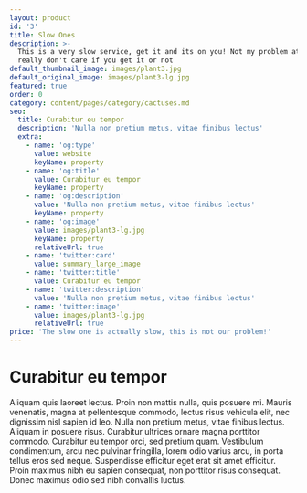 ```yaml
---
layout: product
id: '3'
title: Slow Ones
description: >-
  This is a very slow service, get it and its on you! Not my problem at all, I
  really don't care if you get it or not
default_thumbnail_image: images/plant3.jpg
default_original_image: images/plant3-lg.jpg
featured: true
order: 0
category: content/pages/category/cactuses.md
seo:
  title: Curabitur eu tempor
  description: 'Nulla non pretium metus, vitae finibus lectus'
  extra:
    - name: 'og:type'
      value: website
      keyName: property
    - name: 'og:title'
      value: Curabitur eu tempor
      keyName: property
    - name: 'og:description'
      value: 'Nulla non pretium metus, vitae finibus lectus'
      keyName: property
    - name: 'og:image'
      value: images/plant3-lg.jpg
      keyName: property
      relativeUrl: true
    - name: 'twitter:card'
      value: summary_large_image
    - name: 'twitter:title'
      value: Curabitur eu tempor
    - name: 'twitter:description'
      value: 'Nulla non pretium metus, vitae finibus lectus'
    - name: 'twitter:image'
      value: images/plant3-lg.jpg
      relativeUrl: true
price: 'The slow one is actually slow, this is not our problem!'
---
```


# Curabitur eu tempor

Aliquam quis laoreet lectus. Proin non mattis nulla, quis posuere mi. Mauris venenatis, magna at pellentesque commodo, lectus risus vehicula elit, nec dignissim nisl sapien id leo. Nulla non pretium metus, vitae finibus lectus. Aliquam in posuere risus. Curabitur ultrices ornare magna porttitor commodo. Curabitur eu tempor orci, sed pretium quam. Vestibulum condimentum, arcu nec pulvinar fringilla, lorem odio varius arcu, in porta tellus eros sed neque. Suspendisse efficitur eget erat sit amet efficitur. Proin maximus nibh eu sapien consequat, non porttitor risus consequat. Donec maximus odio sed nibh convallis luctus.